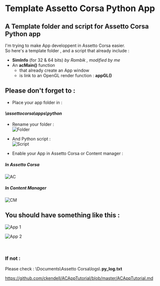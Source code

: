 # Template Assetto Corsa Python App
## A Template folder and script for Assetto Corsa Python app



I'm trying to make App developpent in Assetto Corsa easier.<br/>
So here's a template folder , and a script that already include :
* __SimInfo__ (for 32 & 64 bits) *by Rombik , modified by me*
* An __acMain()__ function
    * that already create an App window
    * is link to an OpenGL render function : __appGL()__

## Please don't forget to :

* Place your app folder in :<br/>
#### *\assettocorsa\apps\python*

* Rename your folder :<br/>
![Folder](https://i.imgur.com/sMNVxlr.jpg)

* And Python script :<br/>
![Script](https://i.imgur.com/jO1YyXB.jpg)

* Enable your App in Assetto Corsa or Content manager :<br/>
##### In Assetto Corsa
![AC](https://i.imgur.com/AO7EWfW.jpg)<br/>
##### In Content Manager
![CM](https://i.imgur.com/iekarmp.jpg)<br/>



## You should have something like this :

![App 1](https://i.imgur.com/gbKNOsy.jpg)

![App 2](https://i.imgur.com/oIOAOvy.jpg)

</br>

### If not :
Please check : \Documents\Assetto Corsa\logs\ __py_log.txt__

https://github.com/ckendell/ACAppTutorial/blob/master/ACAppTutorial.md
